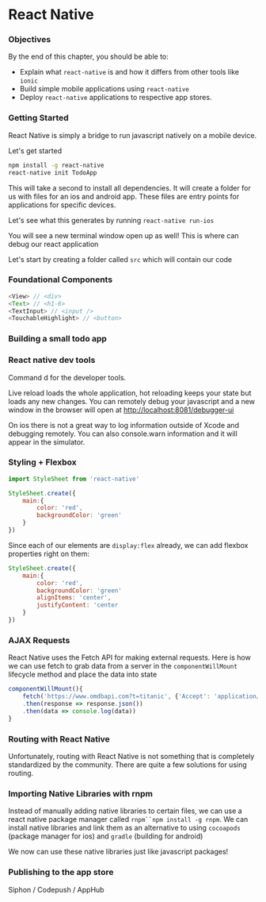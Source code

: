 # React Native

### Objectives

By the end of this chapter, you should be able to:

- Explain what `react-native` is and how it differs from other tools like `ionic`
- Build simple mobile applications using `react-native`
- Deploy `react-native` applications to respective app stores. 

### Getting Started

React Native is simply a bridge to run javascript natively on a mobile device.

Let's get started

```sh
npm install -g react-native
react-native init TodoApp
```

This will take a second to install all dependencies. It will create a folder for us with files for an ios and android app. These files are entry points for applications for specific devices. 

Let's see what this generates by running `react-native run-ios`

You will see a new terminal window open up as well! This is where can debug our react application

Let's start by creating a folder called `src` which will contain our code

### Foundational Components

```js
<View> // <div>
<Text> // <h1-6>
<TextInput> // <input />
<TouchableHighlight> // <button>
```

### Building a small todo app

### React native dev tools

Command d for the developer tools. 

Live reload loads the whole application, hot reloading keeps your state but loads any new changes. You can remotely debug your javascript and a new window in the browser will open at [http://localhost:8081/debugger-ui](http://localhost:8081/debugger-ui)

On ios there is not a great way to log information outside of Xcode and debugging remotely. You can also console.warn information and it will appear in the simulator.

### Styling + Flexbox

```js
import StyleSheet from 'react-native'

StyleSheet.create({
	main:{
		color: 'red',
		backgroundColor: 'green'
	}
})
```

Since each of our elements are `display:flex` already, we can add flexbox properties right on them:

```js
StyleSheet.create({
	main:{
		color: 'red',
		backgroundColor: 'green'
		alignItems: 'center',
		justifyContent: 'center
	}
})
```

### AJAX Requests

React Native uses the Fetch API for making external requests. Here is how we can use fetch to grab data from a server in the `componentWillMount` lifecycle method and place the data into state

```js
componentWillMount(){
	fetch('https://www.omdbapi.com?t=titanic', {'Accept': 'application/json'})
	.then(response => response.json())
	.then(data => console.log(data))
}
```

### Routing with React Native

Unfortunately, routing with React Native is not something that is completely standardized by the community. There are quite a few solutions for using routing.

### Importing Native Libraries with rnpm

Instead of manually adding native libraries to certain files, we can use a react native package manager called `rnpm``npm install -g rnpm`. We can install native libraries and link them as an alternative to using `cocoapods` (package manager for ios) and `gradle` (building for android)

We now can use these native libraries just like javascript packages!

### Publishing to the app store

Siphon / Codepush / AppHub